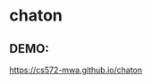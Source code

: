 # chaton

<h2>DEMO:</h2>
<a href="https://cs572-mwa.github.io/chaton" target="_blank">https://cs572-mwa.github.io/chaton</a>
